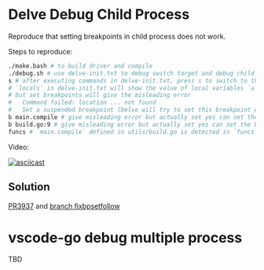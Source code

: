 # Delve Debug Child Process

Reproduce that setting breakpoints in child process does not work.

Steps to reproduce:

```bash
./make.bash # to build driver and compile
./debug.sh # use delve-init.txt to debug switch target and debug child process
s # after executing commands in delve-init.txt, press s to switch to the child process
# `locals` in delve-init.txt will show the value of local variables `a` and `b`
# but set breakpoints will give the misleading error
#   Command failed: location ... not found
#   Set a suspended breakpoint (Delve will try to set this breakpoint when a plugin is loaded) [Y/n]
b main.compile # give misleading error but actually set yes can set the breakpoint correctly
b build.go:9 # give misleading error but actually set yes can set the breakpoint correctly
funcs # `main.compile` defined in utils/build.go is detected in `funcs` command. But unable to set breakpoints
```

Video:

[![asciicast](https://asciinema.org/a/706784.svg)](https://asciinema.org/a/706784)

## Solution

[PR3937](https://github.com/go-delve/delve/pull/3937) and [branch fixbpsetfollow](https://github.com/aarzilli/delve/tree/fixbpsetfollow)

# vscode-go debug multiple process

TBD
